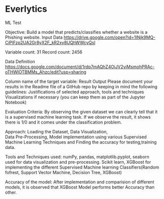 # Everlytics
ML Test

Objective: 
Build a model that predicts/classifies whether a website is a Phishing website.
Input Data
https://drive.google.com/open?id=1INjk9MQ-CiPlFzp2UA2Gr8yX2F_kR2xy8UQhWWcyQsI

Variable count: 31
Record count: 2456

Data Definition
https://docs.google.com/document/d/1rdp7mAQhZ4OjJV2yiMsmohPRAc-oTHWIOTBMMs_Ahzc/edit?usp=sharing

Column name of the target variable: Result
Output
Please document your results in the Readme file of a GitHub repo by keeping in mind the following guidelines:
Justifications of selected approach, tools and techniques
Visualizations if necessary (you can keep them as part of the Jupyter Notebook)

Evaluation Criteria: 
By observing the given dataset we can clearly tell that it is a supervised machine learning task. If we observe the result, it shows there is 1/0 and it comes under the classification problem.

Approach: 
Loading the Dataset, 
Data Visualization,  
Data Pre-Processing, 
Model implementation using various Supervised Machine Learning Techniques and Finding the accuracy for testing,training data.

Tools and Techniques used: 
numPy, pandas, matplotlib.pyplot, seaborn used for data visualization and pre-processing. Scikit learn, XGBoost for implementing the different Supervised Machine learning Classifiers(Random fofrest, Support Vector Machine, Decision Tree, XGBoost)

Accuracy of the model: 
After implementation and comparision of different models, it is observed that XGBoost Model performs better Accuracy than other.
